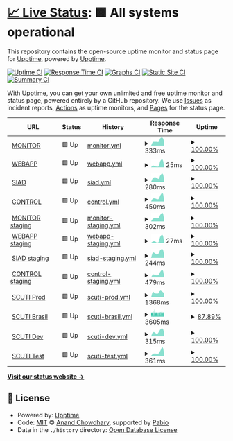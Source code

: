 # [📈 Live Status](https://demo.upptime.js.org): <!--live status--> **🟩 All systems operational**

This repository contains the open-source uptime monitor and status page for [Upptime](https://upptime.js.org), powered by [Upptime](https://github.com/upptime/upptime).

[![Uptime CI](https://github.com/ialopezc/upptime/workflows/Uptime%20CI/badge.svg)](https://github.com/ialopezc/upptime/actions?query=workflow%3A%22Uptime+CI%22)
[![Response Time CI](https://github.com/ialopezc/upptime/workflows/Response%20Time%20CI/badge.svg)](https://github.com/ialopezc/upptime/actions?query=workflow%3A%22Response+Time+CI%22)
[![Graphs CI](https://github.com/ialopezc/upptime/workflows/Graphs%20CI/badge.svg)](https://github.com/ialopezc/upptime/actions?query=workflow%3A%22Graphs+CI%22)
[![Static Site CI](https://github.com/ialopezc/upptime/workflows/Static%20Site%20CI/badge.svg)](https://github.com/ialopezc/upptime/actions?query=workflow%3A%22Static+Site+CI%22)
[![Summary CI](https://github.com/ialopezc/upptime/workflows/Summary%20CI/badge.svg)](https://github.com/ialopezc/upptime/actions?query=workflow%3A%22Summary+CI%22)

With [Upptime](https://upptime.js.org), you can get your own unlimited and free uptime monitor and status page, powered entirely by a GitHub repository. We use [Issues](https://github.com/upptime/upptime/issues) as incident reports, [Actions](https://github.com/ialopezc/upptime/actions) as uptime monitors, and [Pages](https://demo.upptime.js.org) for the status page.

<!--start: status pages-->
<!-- This summary is generated by Upptime (https://github.com/upptime/upptime) -->
<!-- Do not edit this manually, your changes will be overwritten -->
<!-- prettier-ignore -->
| URL | Status | History | Response Time | Uptime |
| --- | ------ | ------- | ------------- | ------ |
| <img alt="" src="https://icons.duckduckgo.com/ip3/demo.imovit.net.ico" height="13"> [MONITOR](https://demo.imovit.net/) | 🟩 Up | [monitor.yml](https://github.com/ialopezc/upptimeSuntech/commits/HEAD/history/monitor.yml) | <details><summary><img alt="Response time graph" src="./graphs/monitor/response-time-week.png" height="20"> 333ms</summary><br><a href="https://ialopezc.github.io/history/monitor"><img alt="Response time 479" src="https://img.shields.io/endpoint?url=https%3A%2F%2Fraw.githubusercontent.com%2Fialopezc%2FupptimeSuntech%2FHEAD%2Fapi%2Fmonitor%2Fresponse-time.json"></a><br><a href="https://ialopezc.github.io/history/monitor"><img alt="24-hour response time 276" src="https://img.shields.io/endpoint?url=https%3A%2F%2Fraw.githubusercontent.com%2Fialopezc%2FupptimeSuntech%2FHEAD%2Fapi%2Fmonitor%2Fresponse-time-day.json"></a><br><a href="https://ialopezc.github.io/history/monitor"><img alt="7-day response time 333" src="https://img.shields.io/endpoint?url=https%3A%2F%2Fraw.githubusercontent.com%2Fialopezc%2FupptimeSuntech%2FHEAD%2Fapi%2Fmonitor%2Fresponse-time-week.json"></a><br><a href="https://ialopezc.github.io/history/monitor"><img alt="30-day response time 385" src="https://img.shields.io/endpoint?url=https%3A%2F%2Fraw.githubusercontent.com%2Fialopezc%2FupptimeSuntech%2FHEAD%2Fapi%2Fmonitor%2Fresponse-time-month.json"></a><br><a href="https://ialopezc.github.io/history/monitor"><img alt="1-year response time 479" src="https://img.shields.io/endpoint?url=https%3A%2F%2Fraw.githubusercontent.com%2Fialopezc%2FupptimeSuntech%2FHEAD%2Fapi%2Fmonitor%2Fresponse-time-year.json"></a></details> | <details><summary><a href="https://ialopezc.github.io/history/monitor">100.00%</a></summary><a href="https://ialopezc.github.io/history/monitor"><img alt="All-time uptime 99.96%" src="https://img.shields.io/endpoint?url=https%3A%2F%2Fraw.githubusercontent.com%2Fialopezc%2FupptimeSuntech%2FHEAD%2Fapi%2Fmonitor%2Fuptime.json"></a><br><a href="https://ialopezc.github.io/history/monitor"><img alt="24-hour uptime 100.00%" src="https://img.shields.io/endpoint?url=https%3A%2F%2Fraw.githubusercontent.com%2Fialopezc%2FupptimeSuntech%2FHEAD%2Fapi%2Fmonitor%2Fuptime-day.json"></a><br><a href="https://ialopezc.github.io/history/monitor"><img alt="7-day uptime 100.00%" src="https://img.shields.io/endpoint?url=https%3A%2F%2Fraw.githubusercontent.com%2Fialopezc%2FupptimeSuntech%2FHEAD%2Fapi%2Fmonitor%2Fuptime-week.json"></a><br><a href="https://ialopezc.github.io/history/monitor"><img alt="30-day uptime 100.00%" src="https://img.shields.io/endpoint?url=https%3A%2F%2Fraw.githubusercontent.com%2Fialopezc%2FupptimeSuntech%2FHEAD%2Fapi%2Fmonitor%2Fuptime-month.json"></a><br><a href="https://ialopezc.github.io/history/monitor"><img alt="1-year uptime 99.96%" src="https://img.shields.io/endpoint?url=https%3A%2F%2Fraw.githubusercontent.com%2Fialopezc%2FupptimeSuntech%2FHEAD%2Fapi%2Fmonitor%2Fuptime-year.json"></a></details>
| <img alt="" src="https://icons.duckduckgo.com/ip3/demo.imovit.net.ico" height="13"> [WEBAPP](https://demo.imovit.net/webApp/) | 🟩 Up | [webapp.yml](https://github.com/ialopezc/upptimeSuntech/commits/HEAD/history/webapp.yml) | <details><summary><img alt="Response time graph" src="./graphs/webapp/response-time-week.png" height="20"> 25ms</summary><br><a href="https://ialopezc.github.io/history/webapp"><img alt="Response time 176" src="https://img.shields.io/endpoint?url=https%3A%2F%2Fraw.githubusercontent.com%2Fialopezc%2FupptimeSuntech%2FHEAD%2Fapi%2Fwebapp%2Fresponse-time.json"></a><br><a href="https://ialopezc.github.io/history/webapp"><img alt="24-hour response time 9" src="https://img.shields.io/endpoint?url=https%3A%2F%2Fraw.githubusercontent.com%2Fialopezc%2FupptimeSuntech%2FHEAD%2Fapi%2Fwebapp%2Fresponse-time-day.json"></a><br><a href="https://ialopezc.github.io/history/webapp"><img alt="7-day response time 25" src="https://img.shields.io/endpoint?url=https%3A%2F%2Fraw.githubusercontent.com%2Fialopezc%2FupptimeSuntech%2FHEAD%2Fapi%2Fwebapp%2Fresponse-time-week.json"></a><br><a href="https://ialopezc.github.io/history/webapp"><img alt="30-day response time 31" src="https://img.shields.io/endpoint?url=https%3A%2F%2Fraw.githubusercontent.com%2Fialopezc%2FupptimeSuntech%2FHEAD%2Fapi%2Fwebapp%2Fresponse-time-month.json"></a><br><a href="https://ialopezc.github.io/history/webapp"><img alt="1-year response time 176" src="https://img.shields.io/endpoint?url=https%3A%2F%2Fraw.githubusercontent.com%2Fialopezc%2FupptimeSuntech%2FHEAD%2Fapi%2Fwebapp%2Fresponse-time-year.json"></a></details> | <details><summary><a href="https://ialopezc.github.io/history/webapp">100.00%</a></summary><a href="https://ialopezc.github.io/history/webapp"><img alt="All-time uptime 99.96%" src="https://img.shields.io/endpoint?url=https%3A%2F%2Fraw.githubusercontent.com%2Fialopezc%2FupptimeSuntech%2FHEAD%2Fapi%2Fwebapp%2Fuptime.json"></a><br><a href="https://ialopezc.github.io/history/webapp"><img alt="24-hour uptime 100.00%" src="https://img.shields.io/endpoint?url=https%3A%2F%2Fraw.githubusercontent.com%2Fialopezc%2FupptimeSuntech%2FHEAD%2Fapi%2Fwebapp%2Fuptime-day.json"></a><br><a href="https://ialopezc.github.io/history/webapp"><img alt="7-day uptime 100.00%" src="https://img.shields.io/endpoint?url=https%3A%2F%2Fraw.githubusercontent.com%2Fialopezc%2FupptimeSuntech%2FHEAD%2Fapi%2Fwebapp%2Fuptime-week.json"></a><br><a href="https://ialopezc.github.io/history/webapp"><img alt="30-day uptime 100.00%" src="https://img.shields.io/endpoint?url=https%3A%2F%2Fraw.githubusercontent.com%2Fialopezc%2FupptimeSuntech%2FHEAD%2Fapi%2Fwebapp%2Fuptime-month.json"></a><br><a href="https://ialopezc.github.io/history/webapp"><img alt="1-year uptime 99.96%" src="https://img.shields.io/endpoint?url=https%3A%2F%2Fraw.githubusercontent.com%2Fialopezc%2FupptimeSuntech%2FHEAD%2Fapi%2Fwebapp%2Fuptime-year.json"></a></details>
| <img alt="" src="https://icons.duckduckgo.com/ip3/siad.imovit.net.ico" height="13"> [SIAD](https://siad.imovit.net/) | 🟩 Up | [siad.yml](https://github.com/ialopezc/upptimeSuntech/commits/HEAD/history/siad.yml) | <details><summary><img alt="Response time graph" src="./graphs/siad/response-time-week.png" height="20"> 280ms</summary><br><a href="https://ialopezc.github.io/history/siad"><img alt="Response time 378" src="https://img.shields.io/endpoint?url=https%3A%2F%2Fraw.githubusercontent.com%2Fialopezc%2FupptimeSuntech%2FHEAD%2Fapi%2Fsiad%2Fresponse-time.json"></a><br><a href="https://ialopezc.github.io/history/siad"><img alt="24-hour response time 192" src="https://img.shields.io/endpoint?url=https%3A%2F%2Fraw.githubusercontent.com%2Fialopezc%2FupptimeSuntech%2FHEAD%2Fapi%2Fsiad%2Fresponse-time-day.json"></a><br><a href="https://ialopezc.github.io/history/siad"><img alt="7-day response time 280" src="https://img.shields.io/endpoint?url=https%3A%2F%2Fraw.githubusercontent.com%2Fialopezc%2FupptimeSuntech%2FHEAD%2Fapi%2Fsiad%2Fresponse-time-week.json"></a><br><a href="https://ialopezc.github.io/history/siad"><img alt="30-day response time 322" src="https://img.shields.io/endpoint?url=https%3A%2F%2Fraw.githubusercontent.com%2Fialopezc%2FupptimeSuntech%2FHEAD%2Fapi%2Fsiad%2Fresponse-time-month.json"></a><br><a href="https://ialopezc.github.io/history/siad"><img alt="1-year response time 378" src="https://img.shields.io/endpoint?url=https%3A%2F%2Fraw.githubusercontent.com%2Fialopezc%2FupptimeSuntech%2FHEAD%2Fapi%2Fsiad%2Fresponse-time-year.json"></a></details> | <details><summary><a href="https://ialopezc.github.io/history/siad">100.00%</a></summary><a href="https://ialopezc.github.io/history/siad"><img alt="All-time uptime 99.96%" src="https://img.shields.io/endpoint?url=https%3A%2F%2Fraw.githubusercontent.com%2Fialopezc%2FupptimeSuntech%2FHEAD%2Fapi%2Fsiad%2Fuptime.json"></a><br><a href="https://ialopezc.github.io/history/siad"><img alt="24-hour uptime 100.00%" src="https://img.shields.io/endpoint?url=https%3A%2F%2Fraw.githubusercontent.com%2Fialopezc%2FupptimeSuntech%2FHEAD%2Fapi%2Fsiad%2Fuptime-day.json"></a><br><a href="https://ialopezc.github.io/history/siad"><img alt="7-day uptime 100.00%" src="https://img.shields.io/endpoint?url=https%3A%2F%2Fraw.githubusercontent.com%2Fialopezc%2FupptimeSuntech%2FHEAD%2Fapi%2Fsiad%2Fuptime-week.json"></a><br><a href="https://ialopezc.github.io/history/siad"><img alt="30-day uptime 100.00%" src="https://img.shields.io/endpoint?url=https%3A%2F%2Fraw.githubusercontent.com%2Fialopezc%2FupptimeSuntech%2FHEAD%2Fapi%2Fsiad%2Fuptime-month.json"></a><br><a href="https://ialopezc.github.io/history/siad"><img alt="1-year uptime 99.96%" src="https://img.shields.io/endpoint?url=https%3A%2F%2Fraw.githubusercontent.com%2Fialopezc%2FupptimeSuntech%2FHEAD%2Fapi%2Fsiad%2Fuptime-year.json"></a></details>
| <img alt="" src="https://icons.duckduckgo.com/ip3/democontrol.imovit.net.ico" height="13"> [CONTROL](https://democontrol.imovit.net/) | 🟩 Up | [control.yml](https://github.com/ialopezc/upptimeSuntech/commits/HEAD/history/control.yml) | <details><summary><img alt="Response time graph" src="./graphs/control/response-time-week.png" height="20"> 450ms</summary><br><a href="https://ialopezc.github.io/history/control"><img alt="Response time 529" src="https://img.shields.io/endpoint?url=https%3A%2F%2Fraw.githubusercontent.com%2Fialopezc%2FupptimeSuntech%2FHEAD%2Fapi%2Fcontrol%2Fresponse-time.json"></a><br><a href="https://ialopezc.github.io/history/control"><img alt="24-hour response time 210" src="https://img.shields.io/endpoint?url=https%3A%2F%2Fraw.githubusercontent.com%2Fialopezc%2FupptimeSuntech%2FHEAD%2Fapi%2Fcontrol%2Fresponse-time-day.json"></a><br><a href="https://ialopezc.github.io/history/control"><img alt="7-day response time 450" src="https://img.shields.io/endpoint?url=https%3A%2F%2Fraw.githubusercontent.com%2Fialopezc%2FupptimeSuntech%2FHEAD%2Fapi%2Fcontrol%2Fresponse-time-week.json"></a><br><a href="https://ialopezc.github.io/history/control"><img alt="30-day response time 533" src="https://img.shields.io/endpoint?url=https%3A%2F%2Fraw.githubusercontent.com%2Fialopezc%2FupptimeSuntech%2FHEAD%2Fapi%2Fcontrol%2Fresponse-time-month.json"></a><br><a href="https://ialopezc.github.io/history/control"><img alt="1-year response time 529" src="https://img.shields.io/endpoint?url=https%3A%2F%2Fraw.githubusercontent.com%2Fialopezc%2FupptimeSuntech%2FHEAD%2Fapi%2Fcontrol%2Fresponse-time-year.json"></a></details> | <details><summary><a href="https://ialopezc.github.io/history/control">100.00%</a></summary><a href="https://ialopezc.github.io/history/control"><img alt="All-time uptime 99.99%" src="https://img.shields.io/endpoint?url=https%3A%2F%2Fraw.githubusercontent.com%2Fialopezc%2FupptimeSuntech%2FHEAD%2Fapi%2Fcontrol%2Fuptime.json"></a><br><a href="https://ialopezc.github.io/history/control"><img alt="24-hour uptime 100.00%" src="https://img.shields.io/endpoint?url=https%3A%2F%2Fraw.githubusercontent.com%2Fialopezc%2FupptimeSuntech%2FHEAD%2Fapi%2Fcontrol%2Fuptime-day.json"></a><br><a href="https://ialopezc.github.io/history/control"><img alt="7-day uptime 100.00%" src="https://img.shields.io/endpoint?url=https%3A%2F%2Fraw.githubusercontent.com%2Fialopezc%2FupptimeSuntech%2FHEAD%2Fapi%2Fcontrol%2Fuptime-week.json"></a><br><a href="https://ialopezc.github.io/history/control"><img alt="30-day uptime 100.00%" src="https://img.shields.io/endpoint?url=https%3A%2F%2Fraw.githubusercontent.com%2Fialopezc%2FupptimeSuntech%2FHEAD%2Fapi%2Fcontrol%2Fuptime-month.json"></a><br><a href="https://ialopezc.github.io/history/control"><img alt="1-year uptime 99.99%" src="https://img.shields.io/endpoint?url=https%3A%2F%2Fraw.githubusercontent.com%2Fialopezc%2FupptimeSuntech%2FHEAD%2Fapi%2Fcontrol%2Fuptime-year.json"></a></details>
| <img alt="" src="https://icons.duckduckgo.com/ip3/awsdev.imovit.net.ico" height="13"> [MONITOR staging](https://awsdev.imovit.net/) | 🟩 Up | [monitor-staging.yml](https://github.com/ialopezc/upptimeSuntech/commits/HEAD/history/monitor-staging.yml) | <details><summary><img alt="Response time graph" src="./graphs/monitor-staging/response-time-week.png" height="20"> 302ms</summary><br><a href="https://ialopezc.github.io/history/monitor-staging"><img alt="Response time 350" src="https://img.shields.io/endpoint?url=https%3A%2F%2Fraw.githubusercontent.com%2Fialopezc%2FupptimeSuntech%2FHEAD%2Fapi%2Fmonitor-staging%2Fresponse-time.json"></a><br><a href="https://ialopezc.github.io/history/monitor-staging"><img alt="24-hour response time 189" src="https://img.shields.io/endpoint?url=https%3A%2F%2Fraw.githubusercontent.com%2Fialopezc%2FupptimeSuntech%2FHEAD%2Fapi%2Fmonitor-staging%2Fresponse-time-day.json"></a><br><a href="https://ialopezc.github.io/history/monitor-staging"><img alt="7-day response time 302" src="https://img.shields.io/endpoint?url=https%3A%2F%2Fraw.githubusercontent.com%2Fialopezc%2FupptimeSuntech%2FHEAD%2Fapi%2Fmonitor-staging%2Fresponse-time-week.json"></a><br><a href="https://ialopezc.github.io/history/monitor-staging"><img alt="30-day response time 353" src="https://img.shields.io/endpoint?url=https%3A%2F%2Fraw.githubusercontent.com%2Fialopezc%2FupptimeSuntech%2FHEAD%2Fapi%2Fmonitor-staging%2Fresponse-time-month.json"></a><br><a href="https://ialopezc.github.io/history/monitor-staging"><img alt="1-year response time 350" src="https://img.shields.io/endpoint?url=https%3A%2F%2Fraw.githubusercontent.com%2Fialopezc%2FupptimeSuntech%2FHEAD%2Fapi%2Fmonitor-staging%2Fresponse-time-year.json"></a></details> | <details><summary><a href="https://ialopezc.github.io/history/monitor-staging">100.00%</a></summary><a href="https://ialopezc.github.io/history/monitor-staging"><img alt="All-time uptime 99.99%" src="https://img.shields.io/endpoint?url=https%3A%2F%2Fraw.githubusercontent.com%2Fialopezc%2FupptimeSuntech%2FHEAD%2Fapi%2Fmonitor-staging%2Fuptime.json"></a><br><a href="https://ialopezc.github.io/history/monitor-staging"><img alt="24-hour uptime 100.00%" src="https://img.shields.io/endpoint?url=https%3A%2F%2Fraw.githubusercontent.com%2Fialopezc%2FupptimeSuntech%2FHEAD%2Fapi%2Fmonitor-staging%2Fuptime-day.json"></a><br><a href="https://ialopezc.github.io/history/monitor-staging"><img alt="7-day uptime 100.00%" src="https://img.shields.io/endpoint?url=https%3A%2F%2Fraw.githubusercontent.com%2Fialopezc%2FupptimeSuntech%2FHEAD%2Fapi%2Fmonitor-staging%2Fuptime-week.json"></a><br><a href="https://ialopezc.github.io/history/monitor-staging"><img alt="30-day uptime 100.00%" src="https://img.shields.io/endpoint?url=https%3A%2F%2Fraw.githubusercontent.com%2Fialopezc%2FupptimeSuntech%2FHEAD%2Fapi%2Fmonitor-staging%2Fuptime-month.json"></a><br><a href="https://ialopezc.github.io/history/monitor-staging"><img alt="1-year uptime 99.99%" src="https://img.shields.io/endpoint?url=https%3A%2F%2Fraw.githubusercontent.com%2Fialopezc%2FupptimeSuntech%2FHEAD%2Fapi%2Fmonitor-staging%2Fuptime-year.json"></a></details>
| <img alt="" src="https://icons.duckduckgo.com/ip3/awsdev.imovit.net.ico" height="13"> [WEBAPP staging](https://awsdev.imovit.net/webApp/) | 🟩 Up | [webapp-staging.yml](https://github.com/ialopezc/upptimeSuntech/commits/HEAD/history/webapp-staging.yml) | <details><summary><img alt="Response time graph" src="./graphs/webapp-staging/response-time-week.png" height="20"> 27ms</summary><br><a href="https://ialopezc.github.io/history/webapp-staging"><img alt="Response time 38" src="https://img.shields.io/endpoint?url=https%3A%2F%2Fraw.githubusercontent.com%2Fialopezc%2FupptimeSuntech%2FHEAD%2Fapi%2Fwebapp-staging%2Fresponse-time.json"></a><br><a href="https://ialopezc.github.io/history/webapp-staging"><img alt="24-hour response time 14" src="https://img.shields.io/endpoint?url=https%3A%2F%2Fraw.githubusercontent.com%2Fialopezc%2FupptimeSuntech%2FHEAD%2Fapi%2Fwebapp-staging%2Fresponse-time-day.json"></a><br><a href="https://ialopezc.github.io/history/webapp-staging"><img alt="7-day response time 27" src="https://img.shields.io/endpoint?url=https%3A%2F%2Fraw.githubusercontent.com%2Fialopezc%2FupptimeSuntech%2FHEAD%2Fapi%2Fwebapp-staging%2Fresponse-time-week.json"></a><br><a href="https://ialopezc.github.io/history/webapp-staging"><img alt="30-day response time 32" src="https://img.shields.io/endpoint?url=https%3A%2F%2Fraw.githubusercontent.com%2Fialopezc%2FupptimeSuntech%2FHEAD%2Fapi%2Fwebapp-staging%2Fresponse-time-month.json"></a><br><a href="https://ialopezc.github.io/history/webapp-staging"><img alt="1-year response time 38" src="https://img.shields.io/endpoint?url=https%3A%2F%2Fraw.githubusercontent.com%2Fialopezc%2FupptimeSuntech%2FHEAD%2Fapi%2Fwebapp-staging%2Fresponse-time-year.json"></a></details> | <details><summary><a href="https://ialopezc.github.io/history/webapp-staging">100.00%</a></summary><a href="https://ialopezc.github.io/history/webapp-staging"><img alt="All-time uptime 100.00%" src="https://img.shields.io/endpoint?url=https%3A%2F%2Fraw.githubusercontent.com%2Fialopezc%2FupptimeSuntech%2FHEAD%2Fapi%2Fwebapp-staging%2Fuptime.json"></a><br><a href="https://ialopezc.github.io/history/webapp-staging"><img alt="24-hour uptime 100.00%" src="https://img.shields.io/endpoint?url=https%3A%2F%2Fraw.githubusercontent.com%2Fialopezc%2FupptimeSuntech%2FHEAD%2Fapi%2Fwebapp-staging%2Fuptime-day.json"></a><br><a href="https://ialopezc.github.io/history/webapp-staging"><img alt="7-day uptime 100.00%" src="https://img.shields.io/endpoint?url=https%3A%2F%2Fraw.githubusercontent.com%2Fialopezc%2FupptimeSuntech%2FHEAD%2Fapi%2Fwebapp-staging%2Fuptime-week.json"></a><br><a href="https://ialopezc.github.io/history/webapp-staging"><img alt="30-day uptime 100.00%" src="https://img.shields.io/endpoint?url=https%3A%2F%2Fraw.githubusercontent.com%2Fialopezc%2FupptimeSuntech%2FHEAD%2Fapi%2Fwebapp-staging%2Fuptime-month.json"></a><br><a href="https://ialopezc.github.io/history/webapp-staging"><img alt="1-year uptime 100.00%" src="https://img.shields.io/endpoint?url=https%3A%2F%2Fraw.githubusercontent.com%2Fialopezc%2FupptimeSuntech%2FHEAD%2Fapi%2Fwebapp-staging%2Fuptime-year.json"></a></details>
| <img alt="" src="https://icons.duckduckgo.com/ip3/siaddev.imovit.net.ico" height="13"> [SIAD staging](https://siaddev.imovit.net/) | 🟩 Up | [siad-staging.yml](https://github.com/ialopezc/upptimeSuntech/commits/HEAD/history/siad-staging.yml) | <details><summary><img alt="Response time graph" src="./graphs/siad-staging/response-time-week.png" height="20"> 244ms</summary><br><a href="https://ialopezc.github.io/history/siad-staging"><img alt="Response time 307" src="https://img.shields.io/endpoint?url=https%3A%2F%2Fraw.githubusercontent.com%2Fialopezc%2FupptimeSuntech%2FHEAD%2Fapi%2Fsiad-staging%2Fresponse-time.json"></a><br><a href="https://ialopezc.github.io/history/siad-staging"><img alt="24-hour response time 163" src="https://img.shields.io/endpoint?url=https%3A%2F%2Fraw.githubusercontent.com%2Fialopezc%2FupptimeSuntech%2FHEAD%2Fapi%2Fsiad-staging%2Fresponse-time-day.json"></a><br><a href="https://ialopezc.github.io/history/siad-staging"><img alt="7-day response time 244" src="https://img.shields.io/endpoint?url=https%3A%2F%2Fraw.githubusercontent.com%2Fialopezc%2FupptimeSuntech%2FHEAD%2Fapi%2Fsiad-staging%2Fresponse-time-week.json"></a><br><a href="https://ialopezc.github.io/history/siad-staging"><img alt="30-day response time 280" src="https://img.shields.io/endpoint?url=https%3A%2F%2Fraw.githubusercontent.com%2Fialopezc%2FupptimeSuntech%2FHEAD%2Fapi%2Fsiad-staging%2Fresponse-time-month.json"></a><br><a href="https://ialopezc.github.io/history/siad-staging"><img alt="1-year response time 307" src="https://img.shields.io/endpoint?url=https%3A%2F%2Fraw.githubusercontent.com%2Fialopezc%2FupptimeSuntech%2FHEAD%2Fapi%2Fsiad-staging%2Fresponse-time-year.json"></a></details> | <details><summary><a href="https://ialopezc.github.io/history/siad-staging">100.00%</a></summary><a href="https://ialopezc.github.io/history/siad-staging"><img alt="All-time uptime 99.99%" src="https://img.shields.io/endpoint?url=https%3A%2F%2Fraw.githubusercontent.com%2Fialopezc%2FupptimeSuntech%2FHEAD%2Fapi%2Fsiad-staging%2Fuptime.json"></a><br><a href="https://ialopezc.github.io/history/siad-staging"><img alt="24-hour uptime 100.00%" src="https://img.shields.io/endpoint?url=https%3A%2F%2Fraw.githubusercontent.com%2Fialopezc%2FupptimeSuntech%2FHEAD%2Fapi%2Fsiad-staging%2Fuptime-day.json"></a><br><a href="https://ialopezc.github.io/history/siad-staging"><img alt="7-day uptime 100.00%" src="https://img.shields.io/endpoint?url=https%3A%2F%2Fraw.githubusercontent.com%2Fialopezc%2FupptimeSuntech%2FHEAD%2Fapi%2Fsiad-staging%2Fuptime-week.json"></a><br><a href="https://ialopezc.github.io/history/siad-staging"><img alt="30-day uptime 100.00%" src="https://img.shields.io/endpoint?url=https%3A%2F%2Fraw.githubusercontent.com%2Fialopezc%2FupptimeSuntech%2FHEAD%2Fapi%2Fsiad-staging%2Fuptime-month.json"></a><br><a href="https://ialopezc.github.io/history/siad-staging"><img alt="1-year uptime 99.99%" src="https://img.shields.io/endpoint?url=https%3A%2F%2Fraw.githubusercontent.com%2Fialopezc%2FupptimeSuntech%2FHEAD%2Fapi%2Fsiad-staging%2Fuptime-year.json"></a></details>
| <img alt="" src="https://icons.duckduckgo.com/ip3/awsdevcontrol.imovit.net.ico" height="13"> [CONTROL staging](https://awsdevcontrol.imovit.net/) | 🟩 Up | [control-staging.yml](https://github.com/ialopezc/upptimeSuntech/commits/HEAD/history/control-staging.yml) | <details><summary><img alt="Response time graph" src="./graphs/control-staging/response-time-week.png" height="20"> 479ms</summary><br><a href="https://ialopezc.github.io/history/control-staging"><img alt="Response time 549" src="https://img.shields.io/endpoint?url=https%3A%2F%2Fraw.githubusercontent.com%2Fialopezc%2FupptimeSuntech%2FHEAD%2Fapi%2Fcontrol-staging%2Fresponse-time.json"></a><br><a href="https://ialopezc.github.io/history/control-staging"><img alt="24-hour response time 235" src="https://img.shields.io/endpoint?url=https%3A%2F%2Fraw.githubusercontent.com%2Fialopezc%2FupptimeSuntech%2FHEAD%2Fapi%2Fcontrol-staging%2Fresponse-time-day.json"></a><br><a href="https://ialopezc.github.io/history/control-staging"><img alt="7-day response time 479" src="https://img.shields.io/endpoint?url=https%3A%2F%2Fraw.githubusercontent.com%2Fialopezc%2FupptimeSuntech%2FHEAD%2Fapi%2Fcontrol-staging%2Fresponse-time-week.json"></a><br><a href="https://ialopezc.github.io/history/control-staging"><img alt="30-day response time 697" src="https://img.shields.io/endpoint?url=https%3A%2F%2Fraw.githubusercontent.com%2Fialopezc%2FupptimeSuntech%2FHEAD%2Fapi%2Fcontrol-staging%2Fresponse-time-month.json"></a><br><a href="https://ialopezc.github.io/history/control-staging"><img alt="1-year response time 549" src="https://img.shields.io/endpoint?url=https%3A%2F%2Fraw.githubusercontent.com%2Fialopezc%2FupptimeSuntech%2FHEAD%2Fapi%2Fcontrol-staging%2Fresponse-time-year.json"></a></details> | <details><summary><a href="https://ialopezc.github.io/history/control-staging">100.00%</a></summary><a href="https://ialopezc.github.io/history/control-staging"><img alt="All-time uptime 100.00%" src="https://img.shields.io/endpoint?url=https%3A%2F%2Fraw.githubusercontent.com%2Fialopezc%2FupptimeSuntech%2FHEAD%2Fapi%2Fcontrol-staging%2Fuptime.json"></a><br><a href="https://ialopezc.github.io/history/control-staging"><img alt="24-hour uptime 100.00%" src="https://img.shields.io/endpoint?url=https%3A%2F%2Fraw.githubusercontent.com%2Fialopezc%2FupptimeSuntech%2FHEAD%2Fapi%2Fcontrol-staging%2Fuptime-day.json"></a><br><a href="https://ialopezc.github.io/history/control-staging"><img alt="7-day uptime 100.00%" src="https://img.shields.io/endpoint?url=https%3A%2F%2Fraw.githubusercontent.com%2Fialopezc%2FupptimeSuntech%2FHEAD%2Fapi%2Fcontrol-staging%2Fuptime-week.json"></a><br><a href="https://ialopezc.github.io/history/control-staging"><img alt="30-day uptime 100.00%" src="https://img.shields.io/endpoint?url=https%3A%2F%2Fraw.githubusercontent.com%2Fialopezc%2FupptimeSuntech%2FHEAD%2Fapi%2Fcontrol-staging%2Fuptime-month.json"></a><br><a href="https://ialopezc.github.io/history/control-staging"><img alt="1-year uptime 100.00%" src="https://img.shields.io/endpoint?url=https%3A%2F%2Fraw.githubusercontent.com%2Fialopezc%2FupptimeSuntech%2FHEAD%2Fapi%2Fcontrol-staging%2Fuptime-year.json"></a></details>
| <img alt="" src="https://icons.duckduckgo.com/ip3/www.suntechscuti.com.ico" height="13"> [SCUTI Prod](https://www.suntechscuti.com/scuti/) | 🟩 Up | [scuti-prod.yml](https://github.com/ialopezc/upptimeSuntech/commits/HEAD/history/scuti-prod.yml) | <details><summary><img alt="Response time graph" src="./graphs/scuti-prod/response-time-week.png" height="20"> 1368ms</summary><br><a href="https://ialopezc.github.io/history/scuti-prod"><img alt="Response time 1355" src="https://img.shields.io/endpoint?url=https%3A%2F%2Fraw.githubusercontent.com%2Fialopezc%2FupptimeSuntech%2FHEAD%2Fapi%2Fscuti-prod%2Fresponse-time.json"></a><br><a href="https://ialopezc.github.io/history/scuti-prod"><img alt="24-hour response time 1121" src="https://img.shields.io/endpoint?url=https%3A%2F%2Fraw.githubusercontent.com%2Fialopezc%2FupptimeSuntech%2FHEAD%2Fapi%2Fscuti-prod%2Fresponse-time-day.json"></a><br><a href="https://ialopezc.github.io/history/scuti-prod"><img alt="7-day response time 1368" src="https://img.shields.io/endpoint?url=https%3A%2F%2Fraw.githubusercontent.com%2Fialopezc%2FupptimeSuntech%2FHEAD%2Fapi%2Fscuti-prod%2Fresponse-time-week.json"></a><br><a href="https://ialopezc.github.io/history/scuti-prod"><img alt="30-day response time 1436" src="https://img.shields.io/endpoint?url=https%3A%2F%2Fraw.githubusercontent.com%2Fialopezc%2FupptimeSuntech%2FHEAD%2Fapi%2Fscuti-prod%2Fresponse-time-month.json"></a><br><a href="https://ialopezc.github.io/history/scuti-prod"><img alt="1-year response time 1355" src="https://img.shields.io/endpoint?url=https%3A%2F%2Fraw.githubusercontent.com%2Fialopezc%2FupptimeSuntech%2FHEAD%2Fapi%2Fscuti-prod%2Fresponse-time-year.json"></a></details> | <details><summary><a href="https://ialopezc.github.io/history/scuti-prod">100.00%</a></summary><a href="https://ialopezc.github.io/history/scuti-prod"><img alt="All-time uptime 99.99%" src="https://img.shields.io/endpoint?url=https%3A%2F%2Fraw.githubusercontent.com%2Fialopezc%2FupptimeSuntech%2FHEAD%2Fapi%2Fscuti-prod%2Fuptime.json"></a><br><a href="https://ialopezc.github.io/history/scuti-prod"><img alt="24-hour uptime 100.00%" src="https://img.shields.io/endpoint?url=https%3A%2F%2Fraw.githubusercontent.com%2Fialopezc%2FupptimeSuntech%2FHEAD%2Fapi%2Fscuti-prod%2Fuptime-day.json"></a><br><a href="https://ialopezc.github.io/history/scuti-prod"><img alt="7-day uptime 100.00%" src="https://img.shields.io/endpoint?url=https%3A%2F%2Fraw.githubusercontent.com%2Fialopezc%2FupptimeSuntech%2FHEAD%2Fapi%2Fscuti-prod%2Fuptime-week.json"></a><br><a href="https://ialopezc.github.io/history/scuti-prod"><img alt="30-day uptime 100.00%" src="https://img.shields.io/endpoint?url=https%3A%2F%2Fraw.githubusercontent.com%2Fialopezc%2FupptimeSuntech%2FHEAD%2Fapi%2Fscuti-prod%2Fuptime-month.json"></a><br><a href="https://ialopezc.github.io/history/scuti-prod"><img alt="1-year uptime 99.99%" src="https://img.shields.io/endpoint?url=https%3A%2F%2Fraw.githubusercontent.com%2Fialopezc%2FupptimeSuntech%2FHEAD%2Fapi%2Fscuti-prod%2Fuptime-year.json"></a></details>
| <img alt="" src="https://icons.duckduckgo.com/ip3/scuti.suntechdobrasil.com.br.ico" height="13"> [SCUTI Brasil](https://scuti.suntechdobrasil.com.br/) | 🟩 Up | [scuti-brasil.yml](https://github.com/ialopezc/upptimeSuntech/commits/HEAD/history/scuti-brasil.yml) | <details><summary><img alt="Response time graph" src="./graphs/scuti-brasil/response-time-week.png" height="20"> 3605ms</summary><br><a href="https://ialopezc.github.io/history/scuti-brasil"><img alt="Response time 3656" src="https://img.shields.io/endpoint?url=https%3A%2F%2Fraw.githubusercontent.com%2Fialopezc%2FupptimeSuntech%2FHEAD%2Fapi%2Fscuti-brasil%2Fresponse-time.json"></a><br><a href="https://ialopezc.github.io/history/scuti-brasil"><img alt="24-hour response time 4071" src="https://img.shields.io/endpoint?url=https%3A%2F%2Fraw.githubusercontent.com%2Fialopezc%2FupptimeSuntech%2FHEAD%2Fapi%2Fscuti-brasil%2Fresponse-time-day.json"></a><br><a href="https://ialopezc.github.io/history/scuti-brasil"><img alt="7-day response time 3605" src="https://img.shields.io/endpoint?url=https%3A%2F%2Fraw.githubusercontent.com%2Fialopezc%2FupptimeSuntech%2FHEAD%2Fapi%2Fscuti-brasil%2Fresponse-time-week.json"></a><br><a href="https://ialopezc.github.io/history/scuti-brasil"><img alt="30-day response time 3724" src="https://img.shields.io/endpoint?url=https%3A%2F%2Fraw.githubusercontent.com%2Fialopezc%2FupptimeSuntech%2FHEAD%2Fapi%2Fscuti-brasil%2Fresponse-time-month.json"></a><br><a href="https://ialopezc.github.io/history/scuti-brasil"><img alt="1-year response time 3656" src="https://img.shields.io/endpoint?url=https%3A%2F%2Fraw.githubusercontent.com%2Fialopezc%2FupptimeSuntech%2FHEAD%2Fapi%2Fscuti-brasil%2Fresponse-time-year.json"></a></details> | <details><summary><a href="https://ialopezc.github.io/history/scuti-brasil">87.89%</a></summary><a href="https://ialopezc.github.io/history/scuti-brasil"><img alt="All-time uptime 99.73%" src="https://img.shields.io/endpoint?url=https%3A%2F%2Fraw.githubusercontent.com%2Fialopezc%2FupptimeSuntech%2FHEAD%2Fapi%2Fscuti-brasil%2Fuptime.json"></a><br><a href="https://ialopezc.github.io/history/scuti-brasil"><img alt="24-hour uptime 81.57%" src="https://img.shields.io/endpoint?url=https%3A%2F%2Fraw.githubusercontent.com%2Fialopezc%2FupptimeSuntech%2FHEAD%2Fapi%2Fscuti-brasil%2Fuptime-day.json"></a><br><a href="https://ialopezc.github.io/history/scuti-brasil"><img alt="7-day uptime 87.89%" src="https://img.shields.io/endpoint?url=https%3A%2F%2Fraw.githubusercontent.com%2Fialopezc%2FupptimeSuntech%2FHEAD%2Fapi%2Fscuti-brasil%2Fuptime-week.json"></a><br><a href="https://ialopezc.github.io/history/scuti-brasil"><img alt="30-day uptime 97.21%" src="https://img.shields.io/endpoint?url=https%3A%2F%2Fraw.githubusercontent.com%2Fialopezc%2FupptimeSuntech%2FHEAD%2Fapi%2Fscuti-brasil%2Fuptime-month.json"></a><br><a href="https://ialopezc.github.io/history/scuti-brasil"><img alt="1-year uptime 99.73%" src="https://img.shields.io/endpoint?url=https%3A%2F%2Fraw.githubusercontent.com%2Fialopezc%2FupptimeSuntech%2FHEAD%2Fapi%2Fscuti-brasil%2Fuptime-year.json"></a></details>
| <img alt="" src="https://icons.duckduckgo.com/ip3/scutidevelop.suntechlatam.com.ico" height="13"> [SCUTI Dev](http://scutidevelop.suntechlatam.com/) | 🟩 Up | [scuti-dev.yml](https://github.com/ialopezc/upptimeSuntech/commits/HEAD/history/scuti-dev.yml) | <details><summary><img alt="Response time graph" src="./graphs/scuti-dev/response-time-week.png" height="20"> 315ms</summary><br><a href="https://ialopezc.github.io/history/scuti-dev"><img alt="Response time 399" src="https://img.shields.io/endpoint?url=https%3A%2F%2Fraw.githubusercontent.com%2Fialopezc%2FupptimeSuntech%2FHEAD%2Fapi%2Fscuti-dev%2Fresponse-time.json"></a><br><a href="https://ialopezc.github.io/history/scuti-dev"><img alt="24-hour response time 268" src="https://img.shields.io/endpoint?url=https%3A%2F%2Fraw.githubusercontent.com%2Fialopezc%2FupptimeSuntech%2FHEAD%2Fapi%2Fscuti-dev%2Fresponse-time-day.json"></a><br><a href="https://ialopezc.github.io/history/scuti-dev"><img alt="7-day response time 315" src="https://img.shields.io/endpoint?url=https%3A%2F%2Fraw.githubusercontent.com%2Fialopezc%2FupptimeSuntech%2FHEAD%2Fapi%2Fscuti-dev%2Fresponse-time-week.json"></a><br><a href="https://ialopezc.github.io/history/scuti-dev"><img alt="30-day response time 361" src="https://img.shields.io/endpoint?url=https%3A%2F%2Fraw.githubusercontent.com%2Fialopezc%2FupptimeSuntech%2FHEAD%2Fapi%2Fscuti-dev%2Fresponse-time-month.json"></a><br><a href="https://ialopezc.github.io/history/scuti-dev"><img alt="1-year response time 399" src="https://img.shields.io/endpoint?url=https%3A%2F%2Fraw.githubusercontent.com%2Fialopezc%2FupptimeSuntech%2FHEAD%2Fapi%2Fscuti-dev%2Fresponse-time-year.json"></a></details> | <details><summary><a href="https://ialopezc.github.io/history/scuti-dev">100.00%</a></summary><a href="https://ialopezc.github.io/history/scuti-dev"><img alt="All-time uptime 81.77%" src="https://img.shields.io/endpoint?url=https%3A%2F%2Fraw.githubusercontent.com%2Fialopezc%2FupptimeSuntech%2FHEAD%2Fapi%2Fscuti-dev%2Fuptime.json"></a><br><a href="https://ialopezc.github.io/history/scuti-dev"><img alt="24-hour uptime 100.00%" src="https://img.shields.io/endpoint?url=https%3A%2F%2Fraw.githubusercontent.com%2Fialopezc%2FupptimeSuntech%2FHEAD%2Fapi%2Fscuti-dev%2Fuptime-day.json"></a><br><a href="https://ialopezc.github.io/history/scuti-dev"><img alt="7-day uptime 100.00%" src="https://img.shields.io/endpoint?url=https%3A%2F%2Fraw.githubusercontent.com%2Fialopezc%2FupptimeSuntech%2FHEAD%2Fapi%2Fscuti-dev%2Fuptime-week.json"></a><br><a href="https://ialopezc.github.io/history/scuti-dev"><img alt="30-day uptime 100.00%" src="https://img.shields.io/endpoint?url=https%3A%2F%2Fraw.githubusercontent.com%2Fialopezc%2FupptimeSuntech%2FHEAD%2Fapi%2Fscuti-dev%2Fuptime-month.json"></a><br><a href="https://ialopezc.github.io/history/scuti-dev"><img alt="1-year uptime 81.77%" src="https://img.shields.io/endpoint?url=https%3A%2F%2Fraw.githubusercontent.com%2Fialopezc%2FupptimeSuntech%2FHEAD%2Fapi%2Fscuti-dev%2Fuptime-year.json"></a></details>
| <img alt="" src="https://icons.duckduckgo.com/ip3/scutitest.suntechlatam.com.ico" height="13"> [SCUTI Test](https://scutitest.suntechlatam.com/) | 🟩 Up | [scuti-test.yml](https://github.com/ialopezc/upptimeSuntech/commits/HEAD/history/scuti-test.yml) | <details><summary><img alt="Response time graph" src="./graphs/scuti-test/response-time-week.png" height="20"> 361ms</summary><br><a href="https://ialopezc.github.io/history/scuti-test"><img alt="Response time 373" src="https://img.shields.io/endpoint?url=https%3A%2F%2Fraw.githubusercontent.com%2Fialopezc%2FupptimeSuntech%2FHEAD%2Fapi%2Fscuti-test%2Fresponse-time.json"></a><br><a href="https://ialopezc.github.io/history/scuti-test"><img alt="24-hour response time 277" src="https://img.shields.io/endpoint?url=https%3A%2F%2Fraw.githubusercontent.com%2Fialopezc%2FupptimeSuntech%2FHEAD%2Fapi%2Fscuti-test%2Fresponse-time-day.json"></a><br><a href="https://ialopezc.github.io/history/scuti-test"><img alt="7-day response time 361" src="https://img.shields.io/endpoint?url=https%3A%2F%2Fraw.githubusercontent.com%2Fialopezc%2FupptimeSuntech%2FHEAD%2Fapi%2Fscuti-test%2Fresponse-time-week.json"></a><br><a href="https://ialopezc.github.io/history/scuti-test"><img alt="30-day response time 387" src="https://img.shields.io/endpoint?url=https%3A%2F%2Fraw.githubusercontent.com%2Fialopezc%2FupptimeSuntech%2FHEAD%2Fapi%2Fscuti-test%2Fresponse-time-month.json"></a><br><a href="https://ialopezc.github.io/history/scuti-test"><img alt="1-year response time 373" src="https://img.shields.io/endpoint?url=https%3A%2F%2Fraw.githubusercontent.com%2Fialopezc%2FupptimeSuntech%2FHEAD%2Fapi%2Fscuti-test%2Fresponse-time-year.json"></a></details> | <details><summary><a href="https://ialopezc.github.io/history/scuti-test">100.00%</a></summary><a href="https://ialopezc.github.io/history/scuti-test"><img alt="All-time uptime 100.00%" src="https://img.shields.io/endpoint?url=https%3A%2F%2Fraw.githubusercontent.com%2Fialopezc%2FupptimeSuntech%2FHEAD%2Fapi%2Fscuti-test%2Fuptime.json"></a><br><a href="https://ialopezc.github.io/history/scuti-test"><img alt="24-hour uptime 100.00%" src="https://img.shields.io/endpoint?url=https%3A%2F%2Fraw.githubusercontent.com%2Fialopezc%2FupptimeSuntech%2FHEAD%2Fapi%2Fscuti-test%2Fuptime-day.json"></a><br><a href="https://ialopezc.github.io/history/scuti-test"><img alt="7-day uptime 100.00%" src="https://img.shields.io/endpoint?url=https%3A%2F%2Fraw.githubusercontent.com%2Fialopezc%2FupptimeSuntech%2FHEAD%2Fapi%2Fscuti-test%2Fuptime-week.json"></a><br><a href="https://ialopezc.github.io/history/scuti-test"><img alt="30-day uptime 100.00%" src="https://img.shields.io/endpoint?url=https%3A%2F%2Fraw.githubusercontent.com%2Fialopezc%2FupptimeSuntech%2FHEAD%2Fapi%2Fscuti-test%2Fuptime-month.json"></a><br><a href="https://ialopezc.github.io/history/scuti-test"><img alt="1-year uptime 100.00%" src="https://img.shields.io/endpoint?url=https%3A%2F%2Fraw.githubusercontent.com%2Fialopezc%2FupptimeSuntech%2FHEAD%2Fapi%2Fscuti-test%2Fuptime-year.json"></a></details>

<!--end: status pages-->

[**Visit our status website →**](https://demo.upptime.js.org)

## 📄 License

- Powered by: [Upptime](https://github.com/upptime/upptime)
- Code: [MIT](./LICENSE) © [Anand Chowdhary](https://anandchowdhary.com), supported by [Pabio](https://pabio.com)
- Data in the `./history` directory: [Open Database License](https://opendatacommons.org/licenses/odbl/1-0/)
